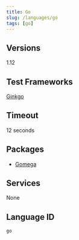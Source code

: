 ```yaml
---
title: Go
slug: /languages/go
tags: [go]
---
```



## Versions

1.12

## Test Frameworks

[Ginkgo](http://onsi.github.io/ginkgo/)

## Timeout

12 seconds

## Packages

- [Gomega](http://onsi.github.io/gomega/)

## Services

None

## Language ID

`go`
